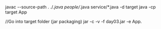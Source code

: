 javac --source-path . ./*.java people/*.java service/*.java -d target
java -cp target App

//Go into target folder (jar packaging)
jar -c -v -f day03.jar -e App.